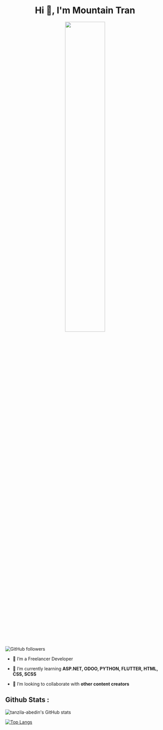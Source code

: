 <h1 align="center">Hi 👋, I'm Mountain Tran</h1>

<p align="center">
<img width='50%' align="center" src="https://www.excelptp.com/wp-content/themes/excelptp-cms-new/assets/images/accomodation/rocket.gif" width="130">
<br>

![GitHub followers](https://img.shields.io/github/followers/tranngocson1996?logo=GitHub&style=for-the-badge)

- 🔭 I’m a Freelancer Developer

- 🌱 I’m currently learning **ASP.NET, ODOO, PYTHON, FLUTTER, HTML, CSS, SCSS**

- 👯 I’m looking to collaborate with **other content creators**

## Github Stats : 

![tanzila-abedin's GitHub stats](https://github-readme-stats.vercel.app/api?username=tranngocson1996&show_icons=true&theme=dracula)

[![Top Langs](https://github-readme-stats.vercel.app/api/top-langs/?username=tranngocson1996&theme=dracula)](https://github.com/tranngocson1996/github-readme-stats)
<br/>
